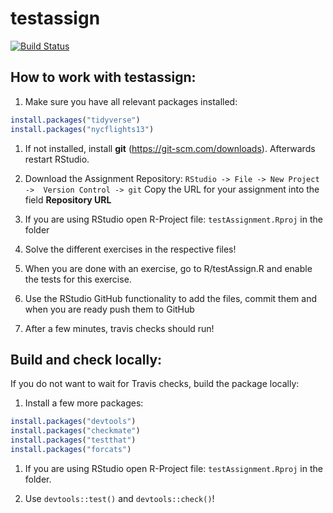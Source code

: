 # testassign
[![Build Status](https://travis-ci.com/pfistfl/testassign.svg?token=7tDtmgYeNFqNvWqL5zWb&branch=master)](https://travis-ci.com/pfistfl/testassign)

## How to work with testassign:
1. Make sure you have all relevant packages installed:
```r
install.packages("tidyverse")
install.packages("nycflights13")
```

1. If not installed, install **git** (https://git-scm.com/downloads). Afterwards restart RStudio.

1. Download the Assignment Repository:
  `RStudio -> File -> New Project ->  Version Control -> git`
  Copy the URL for your assignment into the field **Repository URL**

1. If you are using RStudio open R-Project file: `testAssignment.Rproj` in the folder

1. Solve the different exercises in the respective files!

1. When you are done with an exercise, go to R/testAssign.R and enable the tests for this exercise.

1. Use the RStudio GitHub functionality to add the files, commit them and when you are ready push them to GitHub

1. After a few minutes, travis checks should run!



## Build and check locally:

If you do not want to wait for Travis checks, build the package locally:

1. Install a few more packages:
```r
install.packages("devtools")
install.packages("checkmate")
install.packages("testthat")
install.packages("forcats")
```
1. If you are using RStudio open R-Project file: `testAssignment.Rproj` in the folder.

1. Use `devtools::test()` and `devtools::check()`!

